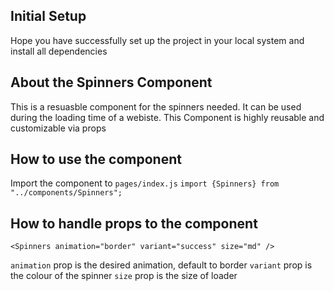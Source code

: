 ## Initial Setup

Hope you have successfully set up the project in your local system and install all dependencies

## About the Spinners Component

This is a resuasble component for the spinners needed. It can be used during the loading time of a webiste. This Component is highly reusable and customizable via props

## How to use the component

Import the component to `pages/index.js`
`import {Spinners} from "../components/Spinners";`

## How to handle props to the component

```
<Spinners animation="border" variant="success" size="md" />
```

`animation` prop is the desired animation, default to border
`variant` prop is the colour of the spinner
`size` prop is the size of loader

